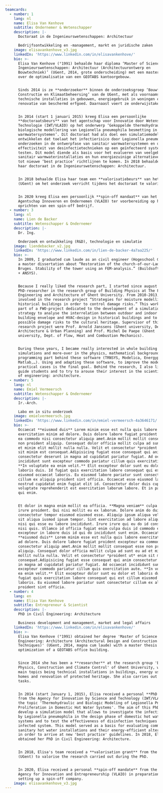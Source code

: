 ```yaml
---
teamcards:
  - number: 1
    lang: nl
    name: Elisa Van Kenhove
    subtitle: Ondernemer & Wetenschapper
    description: |-
      Doctoraat in de Ingenieurswetenschappen: Architectuur

      Bedrijfsontwikkeling en -management, markt en juridische zaken
    image: elisavankenhove_v3.jpg
    linkedIn: 'https://www.linkedin.com/in/elisavankenhove/'
    bio: >-
      Elisa Van Kenhove (°1991) behaalde haar diploma ‘Master of Science in de
      Ingenieurswetenschappen: Architectuur (Architectuurontwerp en
      Bouwtechniek)’ (UGent, 2014, grote onderscheiding) met een masterthesis
      over de optimalisatie van een GEOTABS kantoorgebouw.


      Sinds 2014 is ze **onderzoeker** binnen de onderzoeksgroep ‘Bouwfysica,
      Constructie en Klimaatbeheersing’ van de UGent, met als voornaamste topics
      technische installaties in gebouwen, energiegebruik in woningen en
      renovatie van beschermd erfgoed. Daarnaast voert ze onderwijstaken uit.


      In 2014 (start 1 januari 2015) kreeg Elisa een persoonlijke
      **doctoraatsbeurs** van het agentschap voor Innovatie door Wetenschap en
      Technologie (IWT/VLAIO) op het onderwerp ‘Gekoppelde thermohydraulische en
      biologische modellering van Legionella pneumophila besmetting in sanitair
      warmwatersystemen’. Dit doctoraat had als doel een simulatiemodel te
      ontwikkelen dat toelaat het infectierisico door Legionella pneumophila te
      onderzoeken in de ontwerpfase van sanitair warmwatersystemen en de
      effectiviteit van desinfectietechnieken op een geïnfecteerd systeem te
      testen. Dit model diende als basis voor het evalueren van veelgebruikte
      sanitair warmwaterinstallaties en hun energiezuinige alternatieven om zo
      tot nieuwe ‘best practice’ richtlijnen te komen. In 2018 behaalde Elisa
      haar doctoraat in de Ingenieurswetenschappen: Architectuur.


      In 2018 behaalde Elisa haar team een **valorisatiebeurs** van het IOF
      (UGent) om het onderzoek verricht tijdens het doctoraat te valoriseren.


      In 2020 kreeg Elisa een persoonlijk **spin-off mandaat** van het Vlaams
      Agentschap Innoveren en Ondernemen (VLAIO) ter voorbereiding op het
      oprichten van een spin-off bedrijf.
  - number: 3
    lang: nl
    name: Lien de Backer
    subtitle: Wetenschapper & Ondernemer
    description: |-
      Dr. Ing.

      Onderzoek en ontwikkeling (R&D), technologie en simulatie
    image: liendebacker_v2.jpg
    linkedIn: 'https://www.linkedin.com/in/lien-de-backer-4a7aa225/'
    bio: >-
      In 2009, I graduated cum laude as an civil engineer (Hogeschool Gent) with
      a master dissertation about “Restoration of the church-of-our-Lady in
      Bruges. Stability of the tower using an FEM-analysis.” (Buildsoft package
      + ANSYS).


      Because I really liked the research part, I started since august 2010 as a
      PhD-researcher in the research group of Building Physics at The Faculty of
      Engineering and Architecture of Ghent University. From 2010-2013, I was
      involved in the research project “Strategies for moisture modelling of
      historical buildings in order to control damage risks.” This work was a
      part of a FWO-project dedicated to the development of a simulation
      strategy to analyse the interrelation between outdoor and indoor climate,
      building envelope and HVAC-design in historical buildings and to evaluate
      possible damage risks to the cultural heritage. Supervisor of this
      research project were Prof. Arnold Janssens (Ghent university, Dept. of
      Architecture & Urban Planning) and Prof. Michel De Paepe (Ghent
      university, Dept. of Flow, Heat and Combustion Mechanics).


      During these years, I became really interested in whole building
      simulations and more-over in the physics, mathematical background and the
      programming part behind these software (TRNSYS, Modelica, Energyplus,
      Matlab,…). Using and adapting these software, to improve the modelling of
      practical cases is the final goal. Behind the research, I also like to
      guide students and to try to arouse their interest in the scientific part
      of engineering: architecture.
  - number: 5
    lang: nl
    name: Emiel Vermeersch
    subtitle: Wetenschapper & Ondernemer
    description: |-
      Ir.-Arch.

      Labo en in situ onderzoek
    image: emielvermeersch.jpg
    linkedIn: 'https://www.linkedin.com/in/emiel-vermeersch-4a3646171/'
    bio: >-
      Occaecat **eiusmod duis** Lorem minim esse est nulla quis labore
      exercitation minim ad dolore. Duis dolore labore fugiat proident excepteur
      ea commodo nisi consectetur aliquip amet.Anim mollit mollit consequat esse
      non proident aliquip. Consequat dolor officia mollit culpa ad sunt eu ad
      et minim elit mollit nulla nulla. Velit et consectetur *proident ut* enim
      sit minim est consequat.Adipisicing fugiat esse consequat qui anim
      consectetur deserunt in magna ad cupidatat pariatur fugiat. Ad occaecat
      incididunt sunt excepteur commodo pariatur cillum quis exercitation aute.
      **In voluptate ea enim velit.** Elit excepteur dolor sunt eu dolor et
      laboris duis. Id fugiat quis exercitation labore consequat qui est cillum
      eiusmod occaecat laboris. Eu eiusmod labore pariatur sunt consectetur
      cillum ex aliquip proident sint officia. Occaecat esse eiusmod laborum
      nostrud cupidatat enim fugiat elit id. Consectetur dolor duis cupidatat
      voluptate reprehenderit est exercitation laborum labore. Et in pariatur
      qui enim. 


      Et dolor in magna enim mollit ea officia. **Magna veniam** culpa cupidatat
      irure proident. Qui nisi mollit eu ex laborum. Dolore anim do duis ex
      consectetur tempor eiusmod eiusmod esse. Aliquip ipsum aliqua velit ex ut
      sit aliqua iusmod ipsum tempor. Sint exercitation ad labore aliquip amet
      nisi qui esse eu labore incididunt. Irure irure qui eu do id consequat id
      nisi quis. Ullamco id officia fugiat enim culpa duis id commodo eu ut. Ut
      excepteur in labore duis id qui do incididunt sunt enim. Occaecat
      **eiusmod duis** Lorem minim esse est nulla quis labore exercitation minim
      ad dolore. Duis dolore labore fugiat proident excepteur ea commodo nisi
      consectetur aliquip amet.Anim mollit mollit consequat esse non proident
      aliquip. Consequat dolor officia mollit culpa ad sunt eu ad et minim elit
      mollit nulla nulla. Velit et consectetur *proident ut* enim sit minim est
      consequat.Adipisicing fugiat esse consequat qui anim consectetur deserunt
      in magna ad cupidatat pariatur fugiat. Ad occaecat incididunt sunt
      excepteur commodo pariatur cillum quis exercitation aute. **In voluptate
      ea enim velit.** Elit excepteur dolor sunt eu dolor et laboris duis. Id
      fugiat quis exercitation labore consequat qui est cillum eiusmod occaecat
      laboris. Eu eiusmod labore pariatur sunt consectetur cillum ex aliquip
      proident sint officia.
  - number: 4
    lang: en
    name: Elisa Van Kenhove
    subtitle: Entrepreneur & Scientist
    description: |-
      PhD in Civil Engineering: Architecture

      Business development and management, market and legal affairs
    linkedIn: 'https://www.linkedin.com/in/elisavankenhove/'
    bio: >-
      Elisa Van Kenhove (°1991) obtained her degree 'Master of Science in
      Engineering: Architecture (Architectural Design and Construction
      Techniques)' (UGent, 2014, magna cum laude) with a master thesis on the
      optimization of a GEOTABS office building.


      Since 2014 she has been a **researcher** at the research group 'Building
      Physics, Construction and Climate Control' of Ghent University, with her
      main topics being technical installations in buildings, energy use in
      homes and renovation of protected heritage. She also carries out teaching
      tasks.


      In 2014 (start January 1, 2015), Elisa received a personal **PhD grant**
      from the Agency for Innovation by Science and Technology (IWT/VLAIO) on
      the topic 'Thermohydraulic and Biologic Modeling of Legionella Pneumophila
      Proliferation in Domestic Hot Water Systems'. The aim of this PhD was to
      develop a simulation model that allows to investigate the infection risk
      by Legionella pneumophila in the design phase of domestic hot water
      systems and to test the effectiveness of disinfection techniques on an
      infected system. This model served as a basis for evaluating commonly used
      sanitary hot water installations and their energy-efficient alternatives
      in order to arrive at new 'best practice' guidelines. In 2018, Elisa
      obtained her PhD in Civil Engineering: Architecture.


      In 2018, Elisa's team received a **valorisation grant** from the IOF
      (UGent) to valorise the research carried out during the PhD.


      In 2020, Elisa received a personal **spin-off mandate** from the Flemish
      Agency for Innovation and Entrepreneurship (VLAIO) in preparation for
      setting up a spin-off company.
    image: elisavankenhove_v3.jpg
---
```

